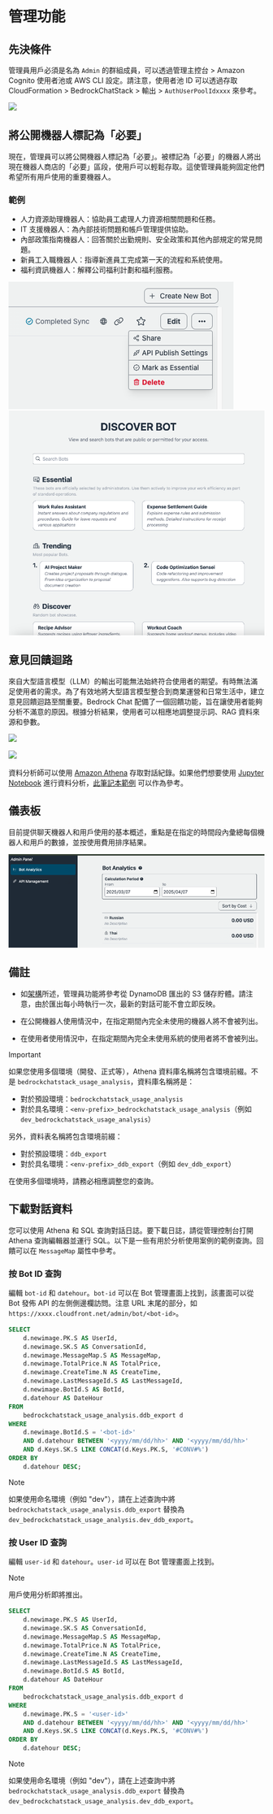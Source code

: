 # 管理功能

## 先決條件

管理員用戶必須是名為 `Admin` 的群組成員，可以透過管理主控台 > Amazon Cognito 使用者池或 AWS CLI 設定。請注意，使用者池 ID 可以透過存取 CloudFormation > BedrockChatStack > 輸出 > `AuthUserPoolIdxxxx` 來參考。

![](./imgs/group_membership_admin.png)

## 將公開機器人標記為「必要」

現在，管理員可以將公開機器人標記為「必要」。被標記為「必要」的機器人將出現在機器人商店的「必要」區段，使用戶可以輕鬆存取。這使管理員能夠固定他們希望所有用戶使用的重要機器人。

### 範例

- 人力資源助理機器人：協助員工處理人力資源相關問題和任務。
- IT 支援機器人：為內部技術問題和帳戶管理提供協助。
- 內部政策指南機器人：回答關於出勤規則、安全政策和其他內部規定的常見問題。
- 新員工入職機器人：指導新進員工完成第一天的流程和系統使用。
- 福利資訊機器人：解釋公司福利計劃和福利服務。

![](./imgs/admin_bot_menue.png)
![](./imgs/bot_store.png)

## 意見回饋迴路

來自大型語言模型（LLM）的輸出可能無法始終符合使用者的期望。有時無法滿足使用者的需求。為了有效地將大型語言模型整合到商業運營和日常生活中，建立意見回饋迴路至關重要。Bedrock Chat 配備了一個回饋功能，旨在讓使用者能夠分析不滿意的原因。根據分析結果，使用者可以相應地調整提示詞、RAG 資料來源和參數。

![](./imgs/feedback_loop.png)

![](./imgs/feedback-using-claude-chat.png)

資料分析師可以使用 [Amazon Athena](https://aws.amazon.com/jp/athena/) 存取對話紀錄。如果他們想要使用 [Jupyter Notebook](https://jupyter.org/) 進行資料分析，[此筆記本範例](../examples/notebooks/feedback_analysis_example.ipynb) 可以作為參考。

## 儀表板

目前提供聊天機器人和用戶使用的基本概述，重點是在指定的時間段內彙總每個機器人和用戶的數據，並按使用費用排序結果。

![](./imgs/admin_bot_analytics.png)

## 備註

- 如[架構](../README.md#architecture)所述，管理員功能將參考從 DynamoDB 匯出的 S3 儲存貯體。請注意，由於匯出每小時執行一次，最新的對話可能不會立即反映。

- 在公開機器人使用情況中，在指定期間內完全未使用的機器人將不會被列出。

- 在使用者使用情況中，在指定期間內完全未使用系統的使用者將不會被列出。

> [!Important]
> 如果您使用多個環境（開發、正式等），Athena 資料庫名稱將包含環境前綴。不是 `bedrockchatstack_usage_analysis`，資料庫名稱將是：
>
> - 對於預設環境：`bedrockchatstack_usage_analysis`
> - 對於具名環境：`<env-prefix>_bedrockchatstack_usage_analysis`（例如 `dev_bedrockchatstack_usage_analysis`）
>
> 另外，資料表名稱將包含環境前綴：
>
> - 對於預設環境：`ddb_export`
> - 對於具名環境：`<env-prefix>_ddb_export`（例如 `dev_ddb_export`）
>
> 在使用多個環境時，請務必相應調整您的查詢。

## 下載對話資料

您可以使用 Athena 和 SQL 查詢對話日誌。要下載日誌，請從管理控制台打開 Athena 查詢編輯器並運行 SQL。以下是一些有用於分析使用案例的範例查詢。回饋可以在 `MessageMap` 屬性中參考。

### 按 Bot ID 查詢

編輯 `bot-id` 和 `datehour`。`bot-id` 可以在 Bot 管理畫面上找到，該畫面可以從 Bot 發佈 API 的左側側邊欄訪問。注意 URL 末尾的部分，如 `https://xxxx.cloudfront.net/admin/bot/<bot-id>`。

```sql
SELECT
    d.newimage.PK.S AS UserId,
    d.newimage.SK.S AS ConversationId,
    d.newimage.MessageMap.S AS MessageMap,
    d.newimage.TotalPrice.N AS TotalPrice,
    d.newimage.CreateTime.N AS CreateTime,
    d.newimage.LastMessageId.S AS LastMessageId,
    d.newimage.BotId.S AS BotId,
    d.datehour AS DateHour
FROM
    bedrockchatstack_usage_analysis.ddb_export d
WHERE
    d.newimage.BotId.S = '<bot-id>'
    AND d.datehour BETWEEN '<yyyy/mm/dd/hh>' AND '<yyyy/mm/dd/hh>'
    AND d.Keys.SK.S LIKE CONCAT(d.Keys.PK.S, '#CONV#%')
ORDER BY
    d.datehour DESC;
```

> [!Note]
> 如果使用命名環境（例如 "dev"），請在上述查詢中將 `bedrockchatstack_usage_analysis.ddb_export` 替換為 `dev_bedrockchatstack_usage_analysis.dev_ddb_export`。

### 按 User ID 查詢

編輯 `user-id` 和 `datehour`。`user-id` 可以在 Bot 管理畫面上找到。

> [!Note]
> 用戶使用分析即將推出。

```sql
SELECT
    d.newimage.PK.S AS UserId,
    d.newimage.SK.S AS ConversationId,
    d.newimage.MessageMap.S AS MessageMap,
    d.newimage.TotalPrice.N AS TotalPrice,
    d.newimage.CreateTime.N AS CreateTime,
    d.newimage.LastMessageId.S AS LastMessageId,
    d.newimage.BotId.S AS BotId,
    d.datehour AS DateHour
FROM
    bedrockchatstack_usage_analysis.ddb_export d
WHERE
    d.newimage.PK.S = '<user-id>'
    AND d.datehour BETWEEN '<yyyy/mm/dd/hh>' AND '<yyyy/mm/dd/hh>'
    AND d.Keys.SK.S LIKE CONCAT(d.Keys.PK.S, '#CONV#%')
ORDER BY
    d.datehour DESC;
```

> [!Note]
> 如果使用命名環境（例如 "dev"），請在上述查詢中將 `bedrockchatstack_usage_analysis.ddb_export` 替換為 `dev_bedrockchatstack_usage_analysis.dev_ddb_export`。